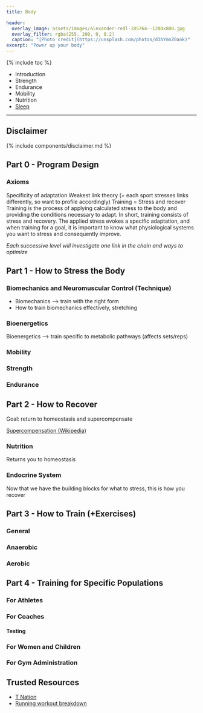 ```yaml
---
title: Body

header:
  overlay_image: assets/images/alexander-redl-185764--1280x800.jpg
  overlay_filter: rgba(255, 200, 0, 0.2)
  caption: "[Photo credit](https://unsplash.com/photos/d3bYmnZ0ank)"
excerpt: "Power up your body"
---
```


{% include toc %}


* Introduction
* Strength
* Endurance
* Mobility
* Nutrition
* [Sleep](/sleep)


---

## Disclaimer

{% include components/disclaimer.md %}

## Part 0 - Program Design

### Axioms
<!-- 19. Periodization -->
<!-- 20. Rehab -->
Specificity of adaptation
Weakest link theory (+ each sport stresses links differently, so want to profile accordingly)
Training = Stress and recover
Training is the process of applying calculated stress to the body and providing the conditions necessary to adapt. In short, training consists of stress and recovery. The applied stress evokes a specific adaptation, and when training for a goal, it is important to know what physiological systems you want to stress and consequently improve.

_Each successive level will investigate one link in the chain and ways to optimize_

## Part 1 - How to Stress the Body

### Biomechanics and Neuromuscular Control (Technique)
<!-- 1. (Muscular, Neuromuscular) -->
<!-- 4. Biomechanics -->
- Biomechanics --> train with the right form
- How to train biomechanics effectively, stretching

### Bioenergetics
<!-- 1. (Cardiovascular, Respiratory) -->
<!-- 2. Bioenergetics -->
Bioenergetics --> train specific to metabolic pathways (affects sets/reps)

### Mobility

### Strength

### Endurance


## Part 2 - How to Recover
Goal: return to homeostasis and supercompensate

[Supercompensation (Wikipedia)](https://en.wikipedia.org/wiki/Supercompensation)

### Nutrition
<!-- 10. Nutrition -->
Returns you to homeostasis

### Endocrine System
<!-- 3. Endocrine -->
Now that we have the building blocks for what to stress, this is how you recover


## Part 3 - How to Train (+Exercises)
### General
<!-- 13. Warmup and Stretching -->

### Anaerobic
<!-- 5. Anaerobic -->
<!-- 14. Resistance Training Technique -->
<!-- 15. Resistance -->
<!-- 16. Plyometric -->
<!-- 17. Speed and Agility -->

### Aerobic
<!-- 6. Aerobic -->
<!-- 18. Aerobic -->


## Part 4 - Training for Specific Populations

### For Athletes
<!-- 8. Psychology -->
<!-- 9. Performance Enhancing Substances -->

### For Coaches
#### Testing
<!-- 11. Test Selection -->
<!-- 12. Test Administration -->

### For Women and Children
<!-- 7. Age and Sex Differences -->

### For Gym Administration
<!-- 21. Facility Organization -->
<!-- 22. Gym Handbook -->

## Trusted Resources
- [T Nation](https://www.t-nation.com/)
- [Running workout breakdown](https://www.mcmillanrunning.com/mcmillans-six-step-training-system/)


<!-- ## CSCS Chapters -->
<!-- Concepts -->
<!-- 1. Structure and function of each system (going to add to each individually) -->
<!-- - Muscular -->
<!-- - Neuromuscular -->
<!-- - Cardiovascular -->
<!-- - Respiratory -->
<!-- 2. Bioenergetics -->
<!-- 3. Endocrine -->
<!-- 4. Biomechanics -->
<!-- 5. Anaerobic -->
<!-- 6. Aerobic -->
<!-- 7. Age and Sex Differences -->
<!-- 8. Psychology -->
<!-- 9. Performance Enhancing Substances -->
<!-- 10. Nutrition -->

<!-- Testing and Evaluation -->
<!-- 11. Test Selection -->
<!-- 12. Test Administration -->

<!-- Exercise Techniques -->
<!-- 13. Warmup and Stretching -->
<!-- 14. Resistance Training Technique -->

<!-- Program Design -->
<!-- 15. Resistance -->
<!-- 16. Plyometric -->
<!-- 17. Speed and Agility -->
<!-- 18. Aerobic -->
<!-- 19. Periodization -->
<!-- 20. Rehab -->

<!-- Organization and Administration -->
<!-- 21. Facility Organization -->
<!-- 22. Gym Handbook -->
